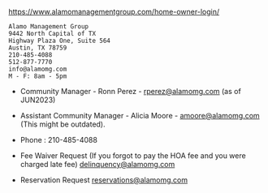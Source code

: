 https://www.alamomanagementgroup.com/home-owner-login/

```
Alamo Management Group
9442 North Capital of TX 
Highway Plaza One, Suite 564 
Austin, TX 78759
210-485-4088
512-877-7770
info@alamomg.com
M - F: 8am - 5pm
```

* Community Manager - Ronn Perez - rperez@alamomg.com (as of JUN2023)

* Assistant Community Manager - Alicia Moore - amoore@alamomg.com (This might be outdated).

* Phone : 210-485-4088

* Fee Waiver Request (If you forgot to pay the HOA fee and you were charged late fee)
delinquency@alamomg.com

* Reservation Request
reservations@alamomg.com


